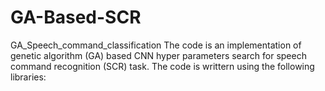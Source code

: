 # GA-Based-SCR
GA_Speech_command_classification
The code is an implementation of genetic algorithm (GA) based CNN hyper parameters search for speech command recognition (SCR) task.
The code is writtern using the following libraries:
